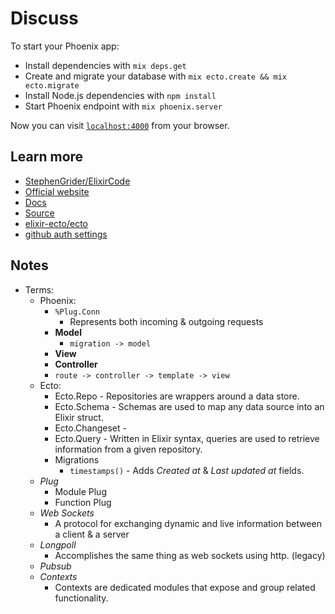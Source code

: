 # Discuss

To start your Phoenix app:

  * Install dependencies with `mix deps.get`
  * Create and migrate your database with `mix ecto.create && mix ecto.migrate`
  * Install Node.js dependencies with `npm install`
  * Start Phoenix endpoint with `mix phoenix.server`

Now you can visit [`localhost:4000`](http://localhost:4000) from your browser.

## Learn more

  * [StephenGrider/ElixirCode](https://github.com/StephenGrider/ElixirCode)
  * [Official website](http://www.phoenixframework.org/)
  * [Docs](https://hexdocs.pm/phoenix)
  * [Source](https://github.com/phoenixframework/phoenix)
  * [elixir-ecto/ecto](https://github.com/elixir-ecto/ecto)
  * [github auth settings](https://github.com/settings/applications)


## Notes

- Terms:
  - Phoenix:
    - `%Plug.Conn`
      - Represents both incoming & outgoing requests
    - **Model**
      - `migration -> model`
    - **View**
    - **Controller**
    - `route -> controller -> template -> view`
  - Ecto:
    - Ecto.Repo - Repositories are wrappers around a data store.
    - Ecto.Schema - Schemas are used to map any data source into an Elixir struct.
    - Ecto.Changeset - 
    - Ecto.Query - Written in Elixir syntax, queries are used to retrieve information from a given repository.
    - Migrations
      - `timestamps()` - Adds *Created at* & *Last updated at* fields.
  - *Plug*
    - Module Plug
    - Function Plug
  - *Web Sockets*
    - A protocol for exchanging dynamic and live information between a client & a server
  - *Longpoll*
    - Accomplishes the same thing as web sockets using http. (legacy)
  - *Pubsub*
  - *Contexts*
    - Contexts are dedicated modules that expose and group related functionality.

